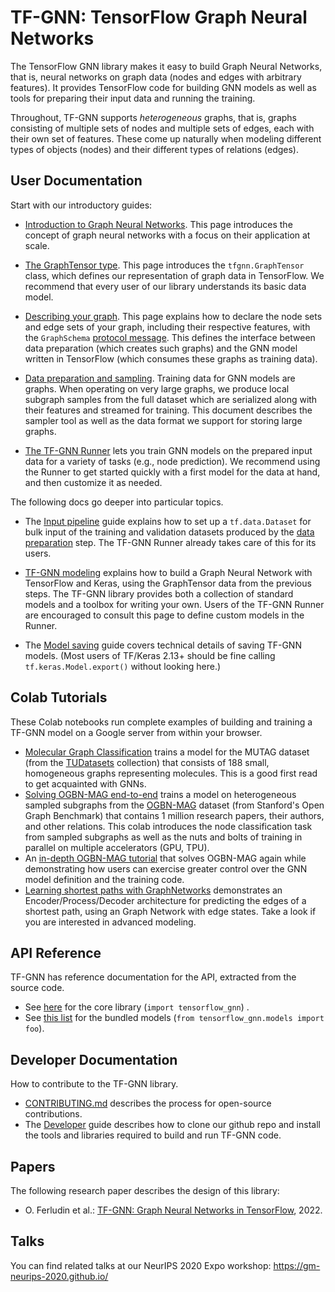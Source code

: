 # TF-GNN: TensorFlow Graph Neural Networks

The TensorFlow GNN library makes it easy to build Graph Neural Networks, that
is, neural networks on graph data (nodes and edges with arbitrary features).
It provides TensorFlow code for building GNN models as well as tools for
preparing their input data and running the training.

Throughout, TF-GNN supports *heterogeneous* graphs, that is, graphs consisting
of multiple sets of nodes and multiple sets of edges, each with their own set of
features. These come up naturally when modeling different types of objects
(nodes) and their different types of relations (edges).

## User Documentation

Start with our introductory guides:

  * [Introduction to Graph Neural Networks](intro.md). This page introduces the
    concept of graph neural networks with a focus on their application at scale.

  * [The GraphTensor type](graph_tensor.md). This page introduces the
    `tfgnn.GraphTensor` class, which defines our representation of graph data
    in TensorFlow. We recommend that every user of our library understands its
    basic data model.

  * [Describing your graph](schema.md). This page explains how to declare the
    node sets and edge sets of your graph, including their respective features,
    with the `GraphSchema`
    [protocol message](https://developers.google.com/protocol-buffers).
    This defines the interface between data preparation (which creates such
    graphs) and the GNN model written in TensorFlow (which consumes these
    graphs as training data).

  * [Data preparation and sampling](data_prep.md). Training data for GNN
    models are graphs. When operating on very large graphs, we produce local
    subgraph samples from the full dataset which are serialized along with their
    features and streamed for training. This document describes the sampler tool
    as well as the data format we support for storing large graphs.

  * [The TF-GNN Runner](runner.md) lets you train GNN models on the
    prepared input data for a variety of tasks (e.g., node prediction).
    We recommend using the Runner to get started quickly with a first model
    for the data at hand, and then customize it as needed.

The following docs go deeper into particular topics.

  * The [Input pipeline](input_pipeline.md) guide explains how to set up
    a `tf.data.Dataset` for bulk input of the training and validation datasets
    produced by the [data preparation](data_prep.md) step. The TF-GNN Runner
    already takes care of this for its users.

  * [TF-GNN modeling](gnn_modeling.md) explains how to build a Graph Neural
    Network with TensorFlow and Keras, using the GraphTensor data from the
    previous steps. The TF-GNN library provides both a collection of standard
    models and a toolbox for writing your own. Users of the TF-GNN Runner
    are encouraged to consult this page to define custom models in the Runner.

  * The [Model saving](model_saving.md) guide covers technical details of
    saving TF-GNN models. (Most users of TF/Keras 2.13+ should be fine calling
    `tf.keras.Model.export()` without looking here.)

## Colab Tutorials

These Colab notebooks run complete examples of building and training a TF-GNN
model on a Google server from within your browser.

  * [Molecular Graph
    Classification](https://colab.research.google.com/github/tensorflow/gnn/blob/master/examples/notebooks/intro_mutag_example.ipynb)
    trains a model for the MUTAG dataset (from the
    [TUDatasets](https://chrsmrrs.github.io/datasets/) collection) that consists
    of 188 small, homogeneous graphs representing molecules. This is a good
    first read to get acquainted with GNNs.
  * [Solving OGBN-MAG
    end-to-end](https://colab.research.google.com/github/tensorflow/gnn/blob/master/examples/notebooks/ogbn_mag_e2e.ipynb)
    trains a model on heterogeneous sampled subgraphs from the
    [OGBN-MAG](https://ogb.stanford.edu/docs/nodeprop/#ogbn-mag) dataset (from
    Stanford's Open Graph Benchmark) that contains 1 million research papers,
    their authors, and other relations. This colab introduces the node
    classification task from sampled subgraphs as well as the nuts and bolts of
    training in parallel on multiple accelerators (GPU, TPU).
  * An [in-depth OGBN-MAG
    tutorial](https://colab.research.google.com/github/tensorflow/gnn/blob/master/examples/notebooks/ogbn_mag_indepth.ipynb)
    that solves OGBN-MAG again while demonstrating how users can exercise
    greater control over the GNN model definition and the training code.
  * [Learning shortest paths with
    GraphNetworks](https://colab.research.google.com/github/tensorflow/gnn/blob/master/examples/notebooks/graph_network_shortest_path.ipynb)
    demonstrates an Encoder/Process/Decoder architecture for predicting the
    edges of a shortest path, using an Graph Network with edge states.
    Take a look if you are interested in advanced modeling.

## API Reference

TF-GNN has reference documentation for the API, extracted from the source code.

  * See [here](../api_docs/python/tfgnn.md) for the core library
    (`import tensorflow_gnn`) .
  * See
    [this list](https://github.com/tensorflow/gnn/blob/main/tensorflow_gnn/models/README.md)
    for the bundled models (`from tensorflow_gnn.models import foo`).

## Developer Documentation

How to contribute to the TF-GNN library.

  * [CONTRIBUTING.md](https://github.com/tensorflow/gnn/blob/main/CONTRIBUTING.md)
    describes the process for open-source contributions.
  * The [Developer](developer.md) guide describes how to clone our github repo
    and install the tools and libraries required to build and run TF-GNN code.

## Papers

The following research paper describes the design of this library:

  * O. Ferludin et al.: [TF-GNN: Graph Neural Networks in
  TensorFlow](https://arxiv.org/abs/2207.03522), 2022.

## Talks

You can find related talks at our NeurIPS 2020 Expo workshop:
https://gm-neurips-2020.github.io/
